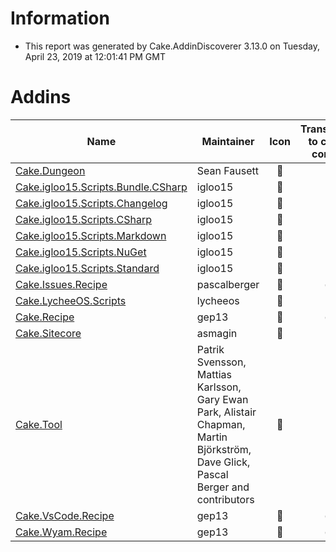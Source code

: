 # Information

- This report was generated by Cake.AddinDiscoverer 3.13.0 on Tuesday, April 23, 2019 at 12:01:41 PM GMT

# Addins

| Name | Maintainer | Icon | Transferred to cake-contrib | License |
| --- | --- | :---: | :---: | :---: |
| [Cake.Dungeon](https://www.nuget.org/packages/Cake.Dungeon/) | Sean Fausett |  :small_red_triangle: |  :small_red_triangle: | MIT :white_check_mark: |
| [Cake.igloo15.Scripts.Bundle.CSharp](https://www.nuget.org/packages/Cake.igloo15.Scripts.Bundle.CSharp/) | igloo15 |  :small_red_triangle: |  :small_red_triangle: | MIT :white_check_mark: |
| [Cake.igloo15.Scripts.Changelog](https://www.nuget.org/packages/Cake.igloo15.Scripts.Changelog/) | igloo15 |  :small_red_triangle: |  :small_red_triangle: | MIT :white_check_mark: |
| [Cake.igloo15.Scripts.CSharp](https://www.nuget.org/packages/Cake.igloo15.Scripts.CSharp/) | igloo15 |  :small_red_triangle: |  :small_red_triangle: | MIT :white_check_mark: |
| [Cake.igloo15.Scripts.Markdown](https://www.nuget.org/packages/Cake.igloo15.Scripts.Markdown/) | igloo15 |  :small_red_triangle: |  :small_red_triangle: | MIT :white_check_mark: |
| [Cake.igloo15.Scripts.NuGet](https://www.nuget.org/packages/Cake.igloo15.Scripts.NuGet/) | igloo15 |  :small_red_triangle: |  :small_red_triangle: | MIT :white_check_mark: |
| [Cake.igloo15.Scripts.Standard](https://www.nuget.org/packages/Cake.igloo15.Scripts.Standard/) | igloo15 |  :small_red_triangle: |  :small_red_triangle: | MIT :white_check_mark: |
| [Cake.Issues.Recipe](https://github.com/cake-contrib/Cake.Issues.Recipe) | pascalberger |  :small_red_triangle: |  :white_check_mark: |  :small_red_triangle: |
| [Cake.LycheeOS.Scripts](https://github.com/lycheeos/cake-tools) | lycheeos |  :small_red_triangle: |  :small_red_triangle: |  :small_red_triangle: |
| [Cake.Recipe](https://github.com/cake-contrib/Cake.Recipe) | gep13 |  :small_red_triangle: |  :white_check_mark: |  :small_red_triangle: |
| [Cake.Sitecore](https://github.com/asmagin/Cake.Sitecore) | asmagin |  :small_red_triangle: |  :small_red_triangle: |  :small_red_triangle: |
| [Cake.Tool](https://cakebuild.net/) | Patrik Svensson, Mattias Karlsson, Gary Ewan Park, Alistair Chapman, Martin Björkström, Dave Glick, Pascal Berger and contributors |  :small_red_triangle: |  :small_red_triangle: | MIT :white_check_mark: |
| [Cake.VsCode.Recipe](https://github.com/cake-contrib/Cake.VsCode.Recipe) | gep13 |  :small_red_triangle: |  :white_check_mark: |  :small_red_triangle: |
| [Cake.Wyam.Recipe](https://github.com/cake-contrib/Cake.Wyam.Recipe) | gep13 |  :small_red_triangle: |  :white_check_mark: |  :small_red_triangle: |
